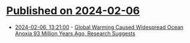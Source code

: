 # [Published on 2024-02-06](index.md)

* [2024-02-06, 13:21:00](https://soylentnews.org/article.pl?sid=24/02/05/1633215&from=rss) - [Global Warming Caused Widespread Ocean Anoxia 93 Million Years Ago, Research Suggests](https://soylentnews.org/article.pl?sid=24/02/05/1633215&from=rss)

